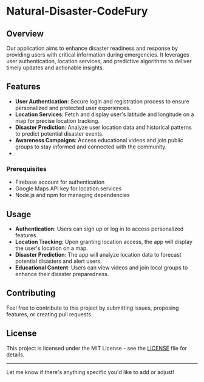 # Natural-Disaster-CodeFury

## Overview
Our application aims to enhance disaster readiness and response by providing users with critical information during emergencies. It leverages user authentication, location services, and predictive algorithms to deliver timely updates and actionable insights.
## Features
- **User Authentication**: Secure login and registration process to ensure personalized and protected user experiences.
- **Location Services**: Fetch and display user's latitude and longitude on a map for precise location tracking.
- **Disaster Prediction**: Analyze user location data and historical patterns to predict potential disaster events.
- **Awareness Campaigns**: Access educational videos and join public groups to stay informed and connected with the community.
- 
### Prerequisites
- Firebase account for authentication
- Google Maps API key for location services
- Node.js and npm for managing dependencies


## Usage

- **Authentication**: Users can sign up or log in to access personalized features.
- **Location Tracking**: Upon granting location access, the app will display the user's location on a map.
- **Disaster Prediction**: The app will analyze location data to forecast potential disasters and alert users.
- **Educational Content**: Users can view videos and join local groups to enhance their disaster preparedness.

## Contributing

Feel free to contribute to this project by submitting issues, proposing features, or creating pull requests.

## License

This project is licensed under the MIT License - see the [LICENSE](LICENSE) file for details.

---

Let me know if there's anything specific you'd like to add or adjust!
